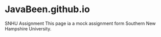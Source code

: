 # JavaBeen.github.io
SNHU Assignment 
This page ia a mock assignment form Southern New Hampshire University.
